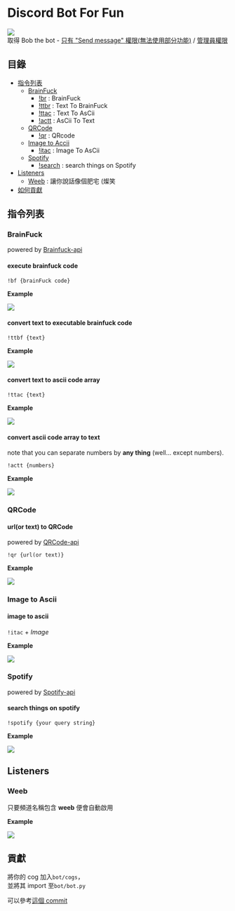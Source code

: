 # Discord Bot For Fun

![](https://i.imgur.com/ZQLLmKd.png)  
取得 Bob the bot - [只有 "Send message" 權限(無法使用部分功能)](https://discord.com/api/oauth2/authorize?client_id=808253042172493834&permissions=2048&scope=bot) / [管理員權限](https://discord.com/api/oauth2/authorize?client_id=808253042172493834&permissions=8&scope=bot)

## 目錄

- [指令列表](#cmd)
  - [BrainFuck](#cmd-bf)
    - [!br](#cmd-bf-bf) : BrainFuck
    - [!ttbr](#cmd-bf-ttbf) : Text To BrainFuck
    - [!ttac](#cmd-bf-ttac) : Text To AsCii
    - [!actt](#cmd-bf-actt) : AsCii To Text
  - [QRCode](#cmd-qr)
    - [!qr](#cmd-qr-qr) : QRcode
  - [Image to Accii](#cmd-itac)
    - [!itac](#cmd-itac-itac) : Image To AsCii
  - [Spotify](#cmd-spotify)
    - [!search](#cmd-spotify-search) : search things on Spotify
- [Listeners](#listeners)
  - [Weeb](#listener-weeb) : 讓你說話像個肥宅 (燦笑
- [如何貢獻](#contribute)

## 指令列表 <a id="cmd"></a>

### BrainFuck <a id="cmd-bf"></a>

powered by [Brainfuck-api](https://github.com/BWsix/Brainfuck-api)

#### execute brainfuck code <a id="cmd-bf-bf"></a>

`!bf {brainFuck code}`

**Example**

![](https://i.imgur.com/p0WK3yP.png)

#### convert text to executable brainfuck code <a id="cmd-bf-ttbf"></a>

`!ttbf {text}`

**Example**

![](https://i.imgur.com/WSUDhxl.png)

#### convert text to ascii code array <a id="cmd-bf-ttac"></a>

`!ttac {text}`

**Example**

![](https://i.imgur.com/6ZPo0iN.png)

#### convert ascii code array to text<a id="cmd-bf-actt"></a>

note that you can separate numbers by **any thing** (well... except numbers).

`!actt {numbers}`

**Example**

![](https://i.imgur.com/Mp6A0A8.png)

### QRCode <a id="cmd-qr"></a>

#### url(or text) to QRCode <a id="cmd-qr-qr"></a>

powered by [QRCode-api](https://github.com/BWsix/QRCode-api)

`!qr {url(or text)}`

**Example**

![](https://i.imgur.com/vnROdjL.png)

### Image to Ascii <a id="cmd-itac"></a>

#### image to ascii <a id="cmd-itac-itac"></a>

`!itac` + _Image_

**Example**

![](https://i.imgur.com/J64mnSg.png)
### Spotify<a id="cmd-spotify"></a>

powered by [Spotify-api](https://github.com/BWsix/spotify-api)

#### search things on spotify<a id="cmd-spotify-search"></a>

`!spotify {your query string}` 

**Example**

![](https://i.imgur.com/z40Yc5D.png)

## Listeners<a id="listeners"></a>

### Weeb <a id="listener-weeb"></a>

只要頻道名稱包含 **weeb** 便會自動啟用

**Example**

![](https://i.imgur.com/3FzXfuC.png)

## 貢獻 <a id="contribute"></a>

將你的 cog 加入`bot/cogs`，  
並將其 import 至`bot/bot.py`

可以參考[這個 commit](https://github.com/BWsix/discord-bot/commit/d480e48fa13de79ed4af03fb7590643ad1d0c08e)

